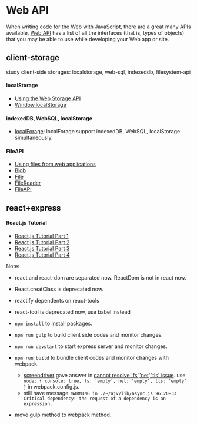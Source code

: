 
# Web API
When writing code for the Web with JavaScript, there are a great many APIs available. [Web API](https://developer.mozilla.org/en-US/docs/Web/API) has a list of all the interfaces (that is, types of objects) that you may be able to use while developing your Web app or site.

## client-storage
study client-side storages: localstorage, web-sql,  indexeddb, filesystem-api

#### localStorage
* [Using the Web Storage API](https://developer.mozilla.org/en-US/docs/Web/API/Web_Storage_API/Using_the_Web_Storage_API)
* [Window.localStorage](https://developer.mozilla.org/en/docs/Web/API/Window/localStorage)
#### indexedDB, WebSQL, localStorage
* [localForage](https://localforage.github.io/localForage/): localForage support indexedDB, WebSQL, localStorage simultaneously.

#### FileAPI
* [Using files from web applications](https://developer.mozilla.org/en-US/docs/Using_files_from_web_applications)
* [Blob](https://developer.mozilla.org/en-US/docs/Web/API/Blob)
* [File](https://developer.mozilla.org/en-US/docs/Web/API/File)
* [FileReader](https://developer.mozilla.org/en-US/docs/Web/API/FileReader)
* [FileAPI](https://w3c.github.io/FileAPI/)

## react+express
#### React.js Tutorial
* [React.js Tutorial Part 1](http://www.joshfinnie.com/blog/reactjs-tutorial-part-1/)
* [React.js Tutorial Part 2](http://www.joshfinnie.com/blog/reactjs-tutorial-part-2/)
* [React.js Tutorial Part 3](http://www.joshfinnie.com/blog/reactjs-tutorial-part-3/)
* [React.js Tutorial Part 4](http://www.joshfinnie.com/blog/reactjs-tutorial-part-4/)

Note: 
* react and react-dom are separated now. ReactDom is not in react now.
* React.creatClass is deprecated now.
* reactify dependents on react-tools
* react-tool is deprecated now, use babel instead

* `npm install` to install packages.
* `npm run gulp` to build client side codes and monitor changes.
* `npm run devstart` to start express server and monitor changes.
* `npm run build` to bundle client codes and monitor changes with webpack. 
    * [screendriver](https://github.com/screendriver) gave answer in [cannot resolve 'fs','net','tls' issue](https://github.com/request/request/issues/1529). use `  node: {
    console: true,
    fs: 'empty',
    net: 'empty',
    tls: 'empty'
  }` in webpack.config.js.
    * still have message: `WARNING in ./~/ajv/lib/async.js
96:20-33 Critical dependency: the request of a dependency is an expression.`
* move gulp method to webpack method.


